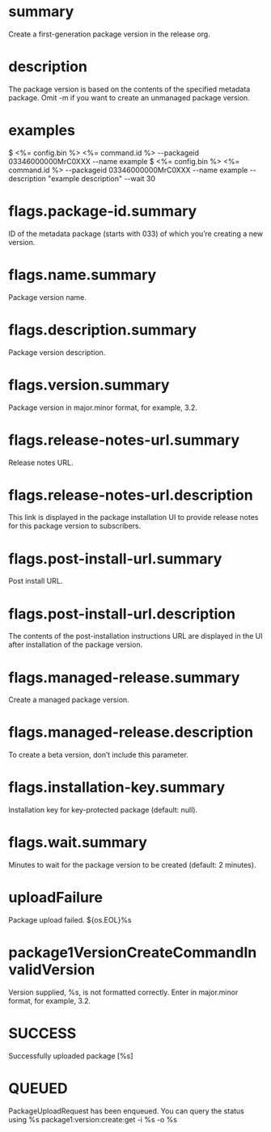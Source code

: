 # summary

Create a first-generation package version in the release org.

# description

The package version is based on the contents of the specified metadata package. Omit -m if you want to create an unmanaged package version.

# examples

$ <%= config.bin %> <%= command.id %> --packageid 03346000000MrC0XXX --name example
$ <%= config.bin %> <%= command.id %> --packageid 03346000000MrC0XXX --name example --description "example description" --wait 30

# flags.package-id.summary

ID of the metadata package (starts with 033) of which you’re creating a new version.

# flags.name.summary

Package version name.

# flags.description.summary

Package version description.

# flags.version.summary

Package version in major.minor format, for example, 3.2.

# flags.release-notes-url.summary

Release notes URL.

# flags.release-notes-url.description

This link is displayed in the package installation UI to provide release notes for this package version to subscribers.

# flags.post-install-url.summary

Post install URL.

# flags.post-install-url.description

The contents of the post-installation instructions URL are displayed in the UI after installation of the package version.

# flags.managed-release.summary

Create a managed package version.

# flags.managed-release.description

To create a beta version, don’t include this parameter.

# flags.installation-key.summary

Installation key for key-protected package (default: null).

# flags.wait.summary

Minutes to wait for the package version to be created (default: 2 minutes).

# uploadFailure

Package upload failed. ${os.EOL}%s

# package1VersionCreateCommandInvalidVersion

Version supplied, %s, is not formatted correctly. Enter in major.minor format, for example, 3.2.

# SUCCESS

Successfully uploaded package [%s]

# QUEUED

PackageUploadRequest has been enqueued. You can query the status using
%s package1:version:create:get -i %s -o %s
